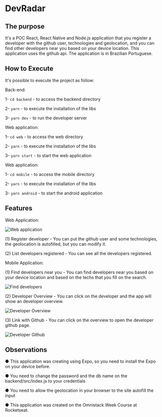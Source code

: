 # DevRadar

## The purpose
It's a POC React, React Native and Node.js application that you register a developer with the github user, technologies and geolocation, and you can find other developers near you based on your device location. This application uses the github api.
The application is in Brazilian Portuguese.

## How to Execute
It's possible to execute the project as follow:

Back-end:

1- `cd backend` - to access the backend directory

2- `yarn` - to execute the installation of the libs

3- `yarn dev` - to run the developer server

Web application: 

1- `cd web` - to access the web directory

2- `yarn` - to execute the installation of the libs

3- `yarn start` - to start the web application

Web application: 

1- `cd mobile` - to access the mobile directory

2- `yarn` - to execute the installation of the libs

3- `yarn android` - to start the android application

## Features

Web Application:

![Web application](https://github.com/Gisleude/DevRadar/blob/master/public/web-application.png)

(1) Register developer - You can put the github user and some technologies, the geolocation is autofilled, but you can modify it.

(2) List developers registered - You can see all the developers registered.

Mobile Application:

(1) Find developers near you - You can find developers near you based on your device location and based on the techs that you fill on the search.

![Find developers](https://github.com/Gisleude/DevRadar/blob/master/public/find-devs.jpeg)

(2) Developer Overview - You can click on the developer and the app will show an developer overview.

![Developer Overview](https://github.com/Gisleude/DevRadar/blob/master/public/dev-overview.jpeg)

(3) Link with Github - You can click on the overview to open the developer github page.

![Developer Github](https://github.com/Gisleude/DevRadar/blob/master/public/dev-github.jpeg)

## Observations
● This application was creating using Expo, so you need to install the Expo on your device before.

● You need to change the password and the db name on the backend/src/index.js to your credentials

● You need to allow the geolocation in your browser to the site autofill the input

● This application was created on the Omnistack Week Course at Rocketseat.